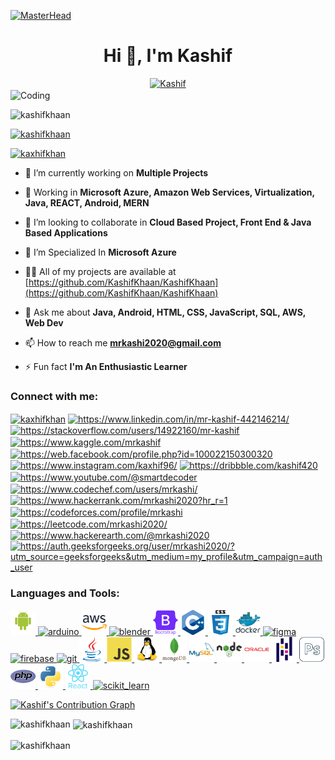 [![MasterHead](https://www.noritechnology.com/front/img/nori/gif/web-development-Banners.gif)](https://rishavchanda.io)
<h1 align="center">Hi 👋, I'm Kashif</h1>
<!-- <h3 align="center">Quality Assurance Engineer from Pakistan!!</h3> -->


<!--<p align="center">
<a href="https://git.io/typing-svg"><img src="https://readme-typing-svg.demolab.com?font=Jersey+15&size=40&pause=1000&color=61BF3A&random=false&width=435&lines=Quality+Assurance+Engineer!!;" alt="Typing SVG" /></a>
 </p> -->


 <div align="center">
    <a href="https://git.io/typing-svg"><img src="https://readme-typing-svg.herokuapp.com?font=FiraCode&size=24&duration=4500&color=06CAFF&center=true&width=550&lines=Hi!+I+am+Kashif...;Hope+you+are+having+a+great+day!;Quality+Assurence+Engineer+from+Pakistan..;" alt="Kashif"></a>
</div>


<img align="center" alt="Coding" width="400" src="https://cdn.dribbble.com/users/1059583/screenshots/4171367/media/5c8264a20b247115b68e6c2f4c97d5e6.gif">

<p align="left"> <img src="https://komarev.com/ghpvc/?username=kashifkhaan&label=Profile%20views&color=0e75b6&style=flat" alt="kashifkhaan" /> </p>

<p align="left"> <a href="https://github.com/ryo-ma/github-profile-trophy"><img src="https://github-profile-trophy.vercel.app/?username=kashifkhaan" alt="kashifkhaan" /></a> </p>

<p align="left"> <a href="https://twitter.com/kaxhifkhan" target="blank"><img src="https://img.shields.io/twitter/follow/kaxhifkhan?logo=twitter&style=for-the-badge" alt="kaxhifkhan" /></a> </p>

- 🔭 I’m currently working on **Multiple Projects**

- 🌱 Working in **Microsoft Azure, Amazon Web Services, Virtualization, Java, REACT, Android, MERN**

- 👯 I’m looking to collaborate in **Cloud Based Project, Front End & Java Based Applications**

- 🤝 I’m Specialized In **Microsoft Azure**

- 👨‍💻 All of my projects are available at [https://github.com/KashifKhaan/KashifKhaan](https://github.com/KashifKhaan/KashifKhaan)

- 💬 Ask me about **Java, Android, HTML, CSS, JavaScript, SQL, AWS, Web Dev**

- 📫 How to reach me **mrkashi2020@gmail.com**

- ⚡ Fun fact **I'm An Enthusiastic Learner**

<h3 align="left">Connect with me:</h3>
<p align="left">
<a href="https://twitter.com/kaxhifkhan" target="blank"><img align="center" src="https://raw.githubusercontent.com/rahuldkjain/github-profile-readme-generator/master/src/images/icons/Social/twitter.svg" alt="kaxhifkhan" height="30" width="40" /></a>
<a href="https://www.linkedin.com/in/mr-kashif-442146214/" target="blank"><img align="center" src="https://raw.githubusercontent.com/rahuldkjain/github-profile-readme-generator/master/src/images/icons/Social/linked-in-alt.svg" alt="https://www.linkedin.com/in/mr-kashif-442146214/" height="30" width="40" /></a>
<a href="https://stackoverflow.com/users/https://stackoverflow.com/users/14922160/mr-kashif" target="blank"><img align="center" src="https://raw.githubusercontent.com/rahuldkjain/github-profile-readme-generator/master/src/images/icons/Social/stack-overflow.svg" alt="https://stackoverflow.com/users/14922160/mr-kashif" height="30" width="40" /></a>
<a href="https://kaggle.com/https://www.kaggle.com/mrkashif" target="blank"><img align="center" src="https://raw.githubusercontent.com/rahuldkjain/github-profile-readme-generator/master/src/images/icons/Social/kaggle.svg" alt="https://www.kaggle.com/mrkashif" height="30" width="40" /></a>
<a href="https://fb.com/https://web.facebook.com/profile.php?id=100022150300320" target="blank"><img align="center" src="https://raw.githubusercontent.com/rahuldkjain/github-profile-readme-generator/master/src/images/icons/Social/facebook.svg" alt="https://web.facebook.com/profile.php?id=100022150300320" height="30" width="40" /></a>
<a href="https://www.instagram.com/kaxhif96/" target="blank"><img align="center" src="https://raw.githubusercontent.com/rahuldkjain/github-profile-readme-generator/master/src/images/icons/Social/instagram.svg" alt="https://www.instagram.com/kaxhif96/" height="30" width="40" /></a>
<a href="https://dribbble.com/kashif420" target="blank"><img align="center" src="https://raw.githubusercontent.com/rahuldkjain/github-profile-readme-generator/master/src/images/icons/Social/dribbble.svg" alt="https://dribbble.com/kashif420" height="30" width="40" /></a>
<a href="https://www.youtube.com/@smartdecoder" target="blank"><img align="center" src="https://raw.githubusercontent.com/rahuldkjain/github-profile-readme-generator/master/src/images/icons/Social/youtube.svg" alt="https://www.youtube.com/@smartdecoder" height="30" width="40" /></a>
<a href="https://www.codechef.com/users/mrkashi/" target="blank"><img align="center" src="https://cdn.jsdelivr.net/npm/simple-icons@3.1.0/icons/codechef.svg" alt="https://www.codechef.com/users/mrkashi/" height="30" width="40" /></a>
<a href="https://www.hackerrank.com/mrkashi2020?hr_r=1" target="blank"><img align="center" src="https://raw.githubusercontent.com/rahuldkjain/github-profile-readme-generator/master/src/images/icons/Social/hackerrank.svg" alt="https://www.hackerrank.com/mrkashi2020?hr_r=1" height="30" width="40" /></a>
<a href="https://codeforces.com/profile/mrkashi" target="blank"><img align="center" src="https://raw.githubusercontent.com/rahuldkjain/github-profile-readme-generator/master/src/images/icons/Social/codeforces.svg" alt="https://codeforces.com/profile/mrkashi" height="30" width="40" /></a>
<a href="https://leetcode.com/mrkashi2020/" target="blank"><img align="center" src="https://raw.githubusercontent.com/rahuldkjain/github-profile-readme-generator/master/src/images/icons/Social/leet-code.svg" alt="https://leetcode.com/mrkashi2020/" height="30" width="40" /></a>
<a href="https://www.hackerearth.com/@mrkashi2020" target="blank"><img align="center" src="https://raw.githubusercontent.com/rahuldkjain/github-profile-readme-generator/master/src/images/icons/Social/hackerearth.svg" alt="https://www.hackerearth.com/@mrkashi2020" height="30" width="40" /></a>
<a href="https://auth.geeksforgeeks.org/user/https://auth.geeksforgeeks.org/user/mrkashi2020/?utm_source=geeksforgeeks&utm_medium=my_profile&utm_campaign=auth_user" target="blank"><img align="center" src="https://raw.githubusercontent.com/rahuldkjain/github-profile-readme-generator/master/src/images/icons/Social/geeks-for-geeks.svg" alt="https://auth.geeksforgeeks.org/user/mrkashi2020/?utm_source=geeksforgeeks&utm_medium=my_profile&utm_campaign=auth_user" height="30" width="40" /></a>
</p>

<h3 align="left">Languages and Tools:</h3>
<p align="left"> <a href="https://developer.android.com" target="_blank" rel="noreferrer"> <img src="https://raw.githubusercontent.com/devicons/devicon/master/icons/android/android-original-wordmark.svg" alt="android" width="40" height="40"/> </a> <a href="https://www.arduino.cc/" target="_blank" rel="noreferrer"> <img src="https://cdn.worldvectorlogo.com/logos/arduino-1.svg" alt="arduino" width="40" height="40"/> </a> <a href="https://aws.amazon.com" target="_blank" rel="noreferrer"> <img src="https://raw.githubusercontent.com/devicons/devicon/master/icons/amazonwebservices/amazonwebservices-original-wordmark.svg" alt="aws" width="40" height="40"/> </a> <a href="https://www.blender.org/" target="_blank" rel="noreferrer"> <img src="https://download.blender.org/branding/community/blender_community_badge_white.svg" alt="blender" width="40" height="40"/> </a> <a href="https://getbootstrap.com" target="_blank" rel="noreferrer"> <img src="https://raw.githubusercontent.com/devicons/devicon/master/icons/bootstrap/bootstrap-plain-wordmark.svg" alt="bootstrap" width="40" height="40"/> </a> <a href="https://www.w3schools.com/cpp/" target="_blank" rel="noreferrer"> <img src="https://raw.githubusercontent.com/devicons/devicon/master/icons/cplusplus/cplusplus-original.svg" alt="cplusplus" width="40" height="40"/> </a> <a href="https://www.w3schools.com/css/" target="_blank" rel="noreferrer"> <img src="https://raw.githubusercontent.com/devicons/devicon/master/icons/css3/css3-original-wordmark.svg" alt="css3" width="40" height="40"/> </a> <a href="https://www.docker.com/" target="_blank" rel="noreferrer"> <img src="https://raw.githubusercontent.com/devicons/devicon/master/icons/docker/docker-original-wordmark.svg" alt="docker" width="40" height="40"/> </a> <a href="https://www.figma.com/" target="_blank" rel="noreferrer"> <img src="https://www.vectorlogo.zone/logos/figma/figma-icon.svg" alt="figma" width="40" height="40"/> </a> <a href="https://firebase.google.com/" target="_blank" rel="noreferrer"> <img src="https://www.vectorlogo.zone/logos/firebase/firebase-icon.svg" alt="firebase" width="40" height="40"/> </a> <a href="https://git-scm.com/" target="_blank" rel="noreferrer"> <img src="https://www.vectorlogo.zone/logos/git-scm/git-scm-icon.svg" alt="git" width="40" height="40"/> </a> <a href="https://www.java.com" target="_blank" rel="noreferrer"> <img src="https://raw.githubusercontent.com/devicons/devicon/master/icons/java/java-original.svg" alt="java" width="40" height="40"/> </a> <a href="https://developer.mozilla.org/en-US/docs/Web/JavaScript" target="_blank" rel="noreferrer"> <img src="https://raw.githubusercontent.com/devicons/devicon/master/icons/javascript/javascript-original.svg" alt="javascript" width="40" height="40"/> </a> <a href="https://www.linux.org/" target="_blank" rel="noreferrer"> <img src="https://raw.githubusercontent.com/devicons/devicon/master/icons/linux/linux-original.svg" alt="linux" width="40" height="40"/> </a> <a href="https://www.mongodb.com/" target="_blank" rel="noreferrer"> <img src="https://raw.githubusercontent.com/devicons/devicon/master/icons/mongodb/mongodb-original-wordmark.svg" alt="mongodb" width="40" height="40"/> </a> <a href="https://www.mysql.com/" target="_blank" rel="noreferrer"> <img src="https://raw.githubusercontent.com/devicons/devicon/master/icons/mysql/mysql-original-wordmark.svg" alt="mysql" width="40" height="40"/> </a> <a href="https://nodejs.org" target="_blank" rel="noreferrer"> <img src="https://raw.githubusercontent.com/devicons/devicon/master/icons/nodejs/nodejs-original-wordmark.svg" alt="nodejs" width="40" height="40"/> </a> <a href="https://www.oracle.com/" target="_blank" rel="noreferrer"> <img src="https://raw.githubusercontent.com/devicons/devicon/master/icons/oracle/oracle-original.svg" alt="oracle" width="40" height="40"/> </a> <a href="https://pandas.pydata.org/" target="_blank" rel="noreferrer"> <img src="https://raw.githubusercontent.com/devicons/devicon/2ae2a900d2f041da66e950e4d48052658d850630/icons/pandas/pandas-original.svg" alt="pandas" width="40" height="40"/> </a> <a href="https://www.photoshop.com/en" target="_blank" rel="noreferrer"> <img src="https://raw.githubusercontent.com/devicons/devicon/master/icons/photoshop/photoshop-line.svg" alt="photoshop" width="40" height="40"/> </a> <a href="https://www.php.net" target="_blank" rel="noreferrer"> <img src="https://raw.githubusercontent.com/devicons/devicon/master/icons/php/php-original.svg" alt="php" width="40" height="40"/> </a> <a href="https://www.python.org" target="_blank" rel="noreferrer"> <img src="https://raw.githubusercontent.com/devicons/devicon/master/icons/python/python-original.svg" alt="python" width="40" height="40"/> </a> <a href="https://reactjs.org/" target="_blank" rel="noreferrer"> <img src="https://raw.githubusercontent.com/devicons/devicon/master/icons/react/react-original-wordmark.svg" alt="react" width="40" height="40"/> </a> <a href="https://scikit-learn.org/" target="_blank" rel="noreferrer"> <img src="https://upload.wikimedia.org/wikipedia/commons/0/05/Scikit_learn_logo_small.svg" alt="scikit_learn" width="40" height="40"/> </a> 


<a href="https://github.com/KashifKhaan"><img alt="Kashif's Contribution Graph" src="https://github-readme-activity-graph.vercel.app/graph/?username=KashifKhaan&bg_color=RRGGBBAA&title_color=79bd4f&color=79bd4f&line=79bd4f&point=DEDEDE&hide_border=true&custom_title=Contribution⠀Graph" /></a>

<p><img align="left" src="https://github-readme-stats.vercel.app/api/top-langs?username=kashifkhaan&show_icons=true&locale=en&layout=compact" alt="kashifkhaan" /></p>

<p>&nbsp;<img align="center" src="https://github-readme-stats.vercel.app/api?username=kashifkhaan&show_icons=true&locale=en" alt="kashifkhaan" /></p>

<p><img align="center" src="https://github-readme-streak-stats.herokuapp.com/?user=kashifkhaan&" alt="kashifkhaan" /></p>
